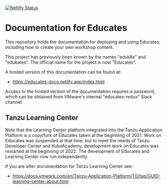 [![Netlify Status](https://api.netlify.com/api/v1/badges/733ffbee-a738-432b-963c-5ef65ff16302/deploy-status)](https://app.netlify.com/sites/educates-docs/deploys)

Documentation for Educates
==========================

This repository holds the documentation for deploying and using Educates, including how to create your own workshop content.

This project has previously been known by the names "eduk8s" and "edukates". The official name for the project is now "Educates".

A hosted version of this documentation can be found at:

* https://educates-docs.netlify.app/index.html

Access to the hosted version of the documentation requires a password, which can be obtained from VMware's internal "educates-redux" Slack channel.

Tanzu Learning Center
---------------------

Note that the Learning Center platform integrated into the Tanzu Application Platform is a copy/fork of Educates taken at the beginning of 2021. Work on Educates was suspended at that time, but to meet the needs of Tanzu Developer Center and KubeAcademy, development work on Educates was restarted at the beginning of 2022. The development of Educates and Learning Center now run independently.

If you are after documentation for Tanzu Learning Center see:

* https://docs.vmware.com/en/Tanzu-Application-Platform/1.0/tap/GUID-learning-center-about.html
